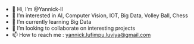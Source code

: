 - 👋 Hi, I’m @Yannick-ll
- 👀 I’m interested in AI, Computer Vision, IOT, Big Data, Volley Ball, Chess
- 🌱 I’m currently learning Big Data
- 💞️ I’m looking to collaborate on interesting projects
- 📫 How to reach me : yannick.lufimpu.luviya@gmail.com

<!---
Yannick-ll/Yannick-ll is a ✨ special ✨ repository because its `README.md` (this file) appears on your GitHub profile.
You can click the Preview link to take a look at your changes.
--->
